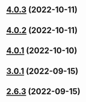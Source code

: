

## [4.0.3](https://github.com/MohammadBnei/joke-app/compare/4.0.2...4.0.3) (2022-10-11)

## [4.0.2](https://github.com/MohammadBnei/joke-app/compare/4.0.1...4.0.2) (2022-10-11)

## [4.0.1](https://github.com/MohammadBnei/joke-app/compare/3.0.1...4.0.1) (2022-10-10)

## [3.0.1](https://github.com/MohammadBnei/joke-app/compare/2.6.3...3.0.1) (2022-09-15)

## [2.6.3](https://github.com/MohammadBnei/joke-app/compare/2.6.2...2.6.3) (2022-09-15)
